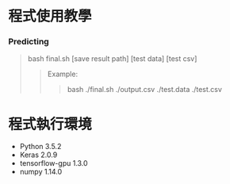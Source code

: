 # 程式使用教學

### Predicting
> bash final.sh [save result path] [test data] [test csv]
>> Example:
>>> bash ./final.sh ./output.csv ./test.data ./test.csv

# 程式執行環境
* Python 3.5.2
* Keras 2.0.9
* tensorflow-gpu 1.3.0
* numpy 1.14.0
